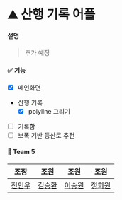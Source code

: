 # ⛰ 산행 기록 어플

#### 설명
> 추가 예정

#### ✅ 기능
- [x] 메인화면
- 산행 기록
  - [x] polyline 그리기
- [ ] 기록함
- [ ] 보폭 기반 등산로 추천

#### 📌 Team 5
|조장|조원|조원|조원|
|:---:|:---:|:---:|:---:|
|[전인우](https://github.com/Indwoo)|[김승환](https://github.com/lixxce5017)|[이송원](https://github.com/songwon0327)|[정희원](https://github.com/heewoneha)|